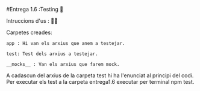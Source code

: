#Entrega 1.6 :Testing 🧪

Intruccions d'us : 🧙‍♂️

Carpetes creades:

    app : Hi van els arxius que anem a testejar.

    test: Test dels arxius a testejar.

    __mocks__ : Van els arxius que farem mock.
    
    
A cadascun del arxius de la carpeta test hi ha l'enunciat al principi del codi.
Per executar els test a la carpeta entrega1.6 executar per terminal npm test. 
